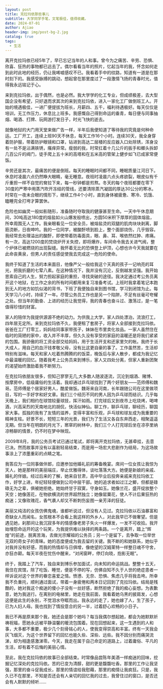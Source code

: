 ```yaml
---
layout: post
title: 克拉玛依那些事儿
subtitle: 大学同学手笔，文笔极佳，值得收藏。
date: 2024-07-01
author: Ajiao
header-img: img/post-bg-2.jpg
catalog: true
tags:
  - 生活
---
```

离开克拉玛依已经5年了，早已忘记当年的人和事。曾今为之痛苦、辛劳、恐惧、欣喜、狂热的事物都已远去了。偶尔看看当年的照片，忆起当年的我，怀念如何走到此时此地的经历，仍让我唏嘘感叹不已。我看着手中的纹路，知道有一道是在那时刻下的。我感受脉搏的跳动，想起曾在那里度过了一段激情飞扬的青春时光，值得我永远铭记于心。

来到克拉玛依，出于偶然，也是必然。我大学学的化工专业，但成绩极差，去大型国企没有希望，只好退而求其次的来到克拉玛依，进入一家化工厂做倒班工人。开始的境遇极佳，一进厂便提拔为班长，月薪四、五千，福利待遇极好。每天仅仅是培训，无工作压力，休息比上班多。我感慨自己得到命运的垂青，每日便与同事抽烟、喝酒、打牌、玩网游打发日子，时光飞快的逝去。

就像地狱的大门用天堂来做广告一样，半年后我便知道了等待我的究竟是何种命运。工厂开工，连续上班90天不休息，每天工作16个小时。连续30天，我全身穿着防护服，带着防护眼镜和口罩，钻进到高达二层楼的反应器入口处除锈，浑身没有一处不是沾满铁锈，瘙痒异常。瘦弱的我，时常扛着十几公斤的扳手和榔头拆卸几百公斤的阀门，徒手爬上五十米的高塔和在五米高的管架上健步如飞已成家常便饭。

辛劳还是其次，最痛苦的便是倒班。每天的睡眠时间都不同，睡眠质量江河日下。休息时凌晨六点仍然睁大眼睛，毫无睡意。夜班时凌晨六点头疼欲裂，眼皮似有千斤重担一样不自觉的耷拉下来，每一秒钟都是煎熬。冬天的每个夜班都要在零下30度的严寒中用蒸汽吹开冻结的管线，还要清除蒸汽凝固的厚达30公分的寒冰。时常在一夜未合眼的情形下，继续工作4个小时，直到身体被疲惫、寒冷、饥饿、瞌睡完全打垮才算罢休。

危险也如幽灵一般如影随形，准备随时夺取我的健康甚至生命。一天中午休息期间，30吨高达180度的熔盐如火山爆发般喷出，方圆50米积下厚厚的固体熔盐，所幸周围无人工作。我亲眼看见一位安全员，被熔盐烫的双腿的肌肉块块剥离，脚筋烫断，日夜呻吟。我的一位同学，被酸酐喷到脸上，整个面部烧伤，几乎毁容。我经常去处理溢出的酸酐，即使带着防毒面具，眼、鼻、耳、喉依然红肿、疼痛。有一次，高达1200度的焚烧炉开关失控，即将爆炸，车间命令我去关进气阀，整个炉体已被燃烧的出现裂缝。我怀着无比的恐惧登上炉顶，心想也许今天我就要在此命丧黄泉，但男人的责任感促使我去完成这一危险的使命。

我终于知道了生活的本来面目，他像严父一般给我这个天真的孩子一记响亮的耳光，把我折磨的七荤八素。在这种情况下，我并没有沉沦，反倒越发坚强。我开始思索自己的人生，努力担起家庭的重担，寻找突破的途径。我决定通过考公务员离开这个地狱，在工作之余的所有时间都用来复习准备考试。上班时我拿着笔记本跑到无人的地方如饥似渴的背书，下班了我便独自来到图书馆，学习到闭馆为止。每天学习八小时，持续了一年。尽管公务员工作也是另一个陷阱，不足有丝毫可夸耀之处。但当年的勤奋、上进的经历让我觉得，我的青春也奋斗过、激荡过，是一笔值得珍惜的财富。

家人的陪伴为我提供源源不绝的动力。为供我上大学，家人四处漂泊，流浪打工，四年居无定所。来到克拉玛依不久，我便租了套房子，将家人全部接到克拉玛依。爸爸在工厂打零工，妈妈给同事家带孩子，妹妹在市里卖化妆品。一家人虽然住在临时的简陋的家中，收入并不丰厚，但久久没有享受的家庭的温暖还是将我们紧紧的包围。我骄傲的将工资全部交给妈妈，用于生活开支和还家里欠的帐。我终于长大成人，用自己的血汗钱孝敬父母，没有比这更自豪的事了。工作虽然苦，生活却特别有滋味。每天和家人吃着热腾腾的的饭菜，晚饭后与家人散步，都成为我记忆中最温暖的回忆。随着我考上公务员来到博乐，家人又四处分离，但家人重新团聚的渴望始终激励着我不断努力。

在克拉玛依朋友很多，但知己寥寥无几,大多数人随波逐流，沉沦到烟酒、赌博、按摩房中，低级庸俗的生活着。我却通过乒乓球找到了两个好朋友——范师傅和魏哥。范师傅是个居家好男人，酷爱做饭。魏哥来自河南，长年跟随公司在这里做项目，写的一手好字和好文章。我们三个经历不同的男人因为乒乓球而结识。几乎每天晚上，我们相约在球馆较量球技，挥汗如雨。打完球后又到夜市上吃烧烤，喝啤酒，兴高采烈的天南地北的胡侃，快活似神仙。聊工作，聊乒乓球，聊经历，聊国家大事。孤独的我有了友情的滋养，变得丰富和乐观，乒乓球和球友成为我重要的精神支柱。好景不长，短短三年的光景，我们为了生活又各自东奔西走，相聚遥遥无期。但当年在明朗的月光下，窸窣的树林中，我们三个人打完球后坐在凉亭里纳凉畅聊的情景，仍不时在梦中映现。

2009年8月，我的公务员考试已通过笔试，即将离开克拉玛依，无甚牵挂，去意已决。然而故事并没有以喜剧轻易结束，而是用一场宏大悲剧作为结局，为这场故事涂上了浓墨重彩的点睛之笔。

我答应为一位同事做伴郎，应邀参加他婚礼前的筹备晚宴。席间一位女孩让我惊为天人，她是那样的美丽端庄，举止优雅得体，谈吐落落大方。她便是新娘的亲戚、婚礼的伴娘。经过后来的了解，她来自甘肃，高中毕业后投奔亲戚来克拉玛依工作，好学上进，年纪轻轻便做到公司中层干部。她的追求者如过江之鲫，但都是碌碌无为之辈，俱被她拒绝。她始终甘于寂寞，守身如玉。她像兰花，盛开绽放整个天空；她像莲花，在物欲横流的世界超然独立；她像罂粟花，使人不计后果狂热的痴迷；又像玫瑰花，香气袭人却又不断刺伤妄图一亲芳泽的狂徒。

美丽又纯洁的女孩仿佛鬼魂，谁都听说过，但没有人见过。克拉玛依以石油暴富和奇缺女人而闻名，女孩根本不会看上我这样的外乡人，对此我早已不做奢望。但是遇见她，刹那间让我沉寂多年的情感像老房子失火一样爆发，一发不可收拾。我开始埋怨命运开的这个玩笑，为我提供难以抉择的两条路。一个是离开，踏上“辉煌”的前途，脱离苦海，去做光宗耀祖的公务员；另一个是留下，去争取一位举世无双的奇女子的青睐。她的态度便成为我去留的关键。我不断的和她联系，她似乎对我并没有好感，而我的热情却与日俱增，像绝望的汉姆莱特一样整日魂不守舍，亦狂亦颠。每天半夜在忧伤中醒来，“对闲窗畔，停灯向晓，抱影无眠”。

终于，我踏上了汽车，独自来到博乐参加面试，向未知的命运挑战。整整十五天，我住在宾馆，除了吃饭、睡觉，便是不停的写，仿佛自知不久于人世的绝症患者一样诉说对这个世界的眷恋喜爱之情。愤懑、无奈、恐惧、焦虑几乎将我击垮。所幸我不负重托，顺利通过面试，带着一身疲倦和两本日记回到了克拉玛依。结局是残酷的，她对我这个痴迷的傻小子没有一丝好感，断然拒绝了我的痴心妄想。为表歉意，她为我送行。在离别的电梯里，她走在我前面，我看着她乌黑的披肩发，心想这便是此生的永别，不觉泪水夺眶而出。我永远的走了，她也嫁了人，生了孩子，已为人妇人母。我也找到了情投意合的另一半，过着舒心欢畅的小日子。

我已不再是原来那个我，她还会是那个她吗？每当我偶尔想起她，都会为她默默祈祷祝福，愿她永远被平静温馨的暖流包围着。现在回想起来，这一生遇到的人和事，大多都不重要，极少几个刻骨铭心的人，使我变得崇高和丰富。终有一天我会灰飞烟灭，为这个世界留下的回忆也能久些、深些、远些。我不因分别而痛哭流涕，却为相逢感激涕零。今天，我走在属于自己命定的道路上，过着庸俗、平凡的生活，却有着不后悔的美丽心情。

至此，我在克拉玛依的故事已全部结束。时常像品尝陈年美酒一样痴迷的回味，挖掘记忆深处的克拉玛依。苦的已变为清醇，甜的更是馥馥吐香。那里的工作让我坚强，那里的奋斗促我成长，那里的情谊给我慰藉，那里的痴情让我疯狂。只是，我久已不在那里，不知是否还会有人亲切的回忆我的过去，我曾住过的窗口，是否还会有人默默的倾听……
